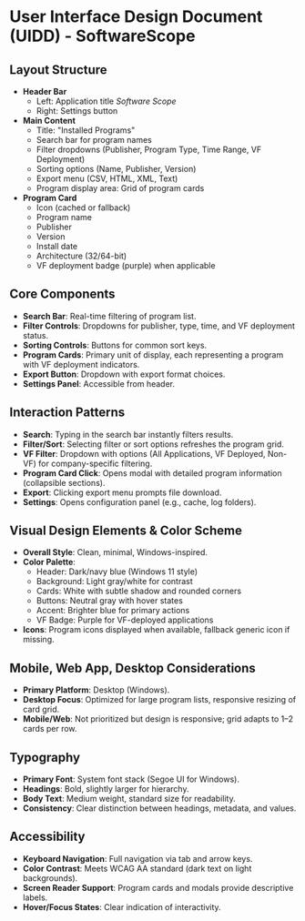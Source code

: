 # User Interface Design Document (UIDD) - SoftwareScope

## Layout Structure
- **Header Bar**  
  - Left: Application title *Software Scope*  
  - Right: Settings button  
- **Main Content**  
  - Title: "Installed Programs"  
  - Search bar for program names  
  - Filter dropdowns (Publisher, Program Type, Time Range, VF Deployment)  
  - Sorting options (Name, Publisher, Version)  
  - Export menu (CSV, HTML, XML, Text)  
  - Program display area: Grid of program cards  
- **Program Card**  
  - Icon (cached or fallback)  
  - Program name  
  - Publisher  
  - Version  
  - Install date  
  - Architecture (32/64-bit)
  - VF deployment badge (purple) when applicable

## Core Components
- **Search Bar**: Real-time filtering of program list.  
- **Filter Controls**: Dropdowns for publisher, type, time, and VF deployment status.  
- **Sorting Controls**: Buttons for common sort keys.  
- **Program Cards**: Primary unit of display, each representing a program with VF deployment indicators.  
- **Export Button**: Dropdown with export format choices.  
- **Settings Panel**: Accessible from header.  

## Interaction Patterns
- **Search**: Typing in the search bar instantly filters results.  
- **Filter/Sort**: Selecting filter or sort options refreshes the program grid.  
- **VF Filter**: Dropdown with options (All Applications, VF Deployed, Non-VF) for company-specific filtering.  
- **Program Card Click**: Opens modal with detailed program information (collapsible sections).  
- **Export**: Clicking export menu prompts file download.  
- **Settings**: Opens configuration panel (e.g., cache, log folders).  

## Visual Design Elements & Color Scheme
- **Overall Style**: Clean, minimal, Windows-inspired.  
- **Color Palette**:  
  - Header: Dark/navy blue (Windows 11 style)  
  - Background: Light gray/white for contrast  
  - Cards: White with subtle shadow and rounded corners  
  - Buttons: Neutral gray with hover states  
  - Accent: Brighter blue for primary actions  
  - VF Badge: Purple for VF-deployed applications  
- **Icons**: Program icons displayed when available, fallback generic icon if missing.  

## Mobile, Web App, Desktop Considerations
- **Primary Platform**: Desktop (Windows).  
- **Desktop Focus**: Optimized for large program lists, responsive resizing of card grid.  
- **Mobile/Web**: Not prioritized but design is responsive; grid adapts to 1–2 cards per row.  

## Typography
- **Primary Font**: System font stack (Segoe UI for Windows).  
- **Headings**: Bold, slightly larger for hierarchy.  
- **Body Text**: Medium weight, standard size for readability.  
- **Consistency**: Clear distinction between headings, metadata, and values.  

## Accessibility
- **Keyboard Navigation**: Full navigation via tab and arrow keys.  
- **Color Contrast**: Meets WCAG AA standard (dark text on light backgrounds).  
- **Screen Reader Support**: Program cards and modals provide descriptive labels.  
- **Hover/Focus States**: Clear indication of interactivity.  
